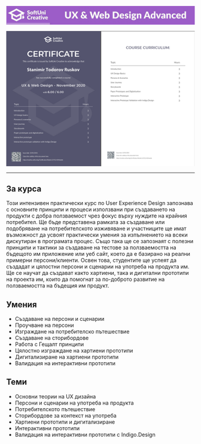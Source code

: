 ![UX---Web-Design-November-2020](https://github.com/MiroRuskov/UX---Web-Design-November-2020/blob/main/_README/UX%26Web.jpg)

![UX---Web-Design-November-2020](https://github.com/MiroRuskov/UX---Web-Design-November-2020/blob/main/_README/UX%26Wev-Certificate.jpg)

---

## За курса

Този интензивен практически курс по User Experience Design запознава с основните принципи и процеси използвани при създаването на продукти с добра ползваемост чрез фокус върху нуждите на крайния потребител. Ще бъде представена рамката за създаване или подобряване на потребителското изживяване и участниците ще имат възможност да усвоят практически умения за изпълнението на всеки дискутиран в програмата процес. Също така ще се запознаят с полезни принципи и тактики за създаване на тестове за ползваемостта на бъдещото им приложение или уеб сайт, което да е базирано на реални примерни персони/клиенти. Освен това, студентите ще успеят да създадат и цялостни персони и сценарии на употреба на продукта им. Ще се научат да създават както хартиени, така и дигитални прототипи на проекта им, които да помогнат за по-доброто развитие на ползваемостта на бъдещия им продукт.

## Умения

- Създаване на персони и сценарии
- Проучване на персони
- Изграждане на потребителско пътешествие
- Създаване на сторибордове
- Работа с Гещалт принципи
- Цялостно изграждане на хартиени прототипи
- Дигитализиране на хартиени прототипи
- Валидация на интерактивни прототипи


## Теми

-  Основни теории на UX дизайна
-  Персони и сценарии на употреба на продукта
-  Потребителското пътешествие
-  Сторибордове за контекст на употреба
-  Хартиени прототипи и дигитализиране
-  Интерактивни прототипи
-  Валидация на интерактивни прототипи с Indigo.Design

